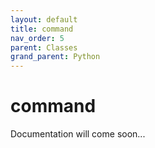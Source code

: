 ```yaml
---
layout: default
title: command
nav_order: 5
parent: Classes
grand_parent: Python
---
```


# command

Documentation will come soon...